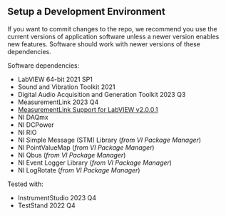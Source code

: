 ## Setup a Development Environment
If you want to commit changes to the repo, we recommend you use the current versions of application software unless a newer version enables new features. Software should work with newer versions of these dependencies.

Software dependencies:
- LabVIEW 64-bit 2021 SP1
- Sound and Vibration Toolkit 2021
- Digital Audio Acquisition and Generation Toolkit 2023 Q3
- MeasurementLink 2023 Q4
- [MeasurementLink Support for LabVIEW v2.0.0.1](https://github.com/ni/measurementlink-labview/releases/tag/v2.0.0.1)
- NI DAQmx
- NI DCPower
- NI RIO
- NI Simple Message (STM) Library (*from VI Package Manager*)
- NI PointValueMap (*from VI Package Manager*)
- NI Qbus (*from VI Package Manager*)
- NI Event Logger Library (*from VI Package Manager*)
- NI LogRotate (*from VI Package Manager*)

Tested with:
- InstrumentStudio 2023 Q4
- TestStand 2022 Q4